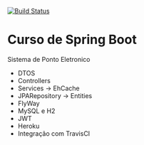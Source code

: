 [![Build Status](https://travis-ci.org/alansvieceli/teste-sts-ponto-inteligente.svg?branch=master)](https://travis-ci.org/alansvieceli/teste-sts-ponto-inteligente)

# Curso de Spring Boot

Sistema de Ponto Eletronico

- DTOS
- Controllers
- Services -> EhCache
- JPARepository -> Entities
- FlyWay
- MySQL e H2
- JWT
- Heroku
- Integração com TravisCI
